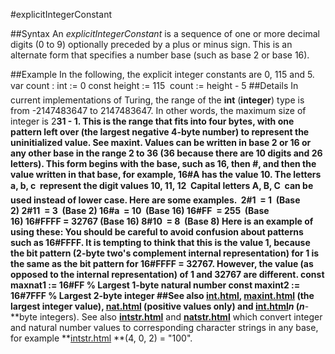 
#explicitIntegerConstant

##Syntax
An *explicitIntegerConstant* is a sequence of one or more decimal digits (0 to 9) optionally preceded by a plus or minus sign. This is an alternate form that specifies a number base (such as base 2 or base 16).

##Example
In the following, the explicit integer constants are 0, 115 and 5.
        var count : int := 0
        const height := 115
        
        count := height - 5
##Details
In current implementations of Turing, the range of the **int** (**integer**) type is from -2147483647 to 2147483647. In other words, the maximum size of integer is 2**31 - 1. This is the range that fits into four bytes, with one pattern left over (the largest negative 4-byte number) to represent the uninitialized value. See **maxint**.
Values can be written in base 2 or 16 or any other base in the range 2 to 36 (36 because there are 10 digits and 26 letters). This form begins with the base, such as 16, then #, and then the value written in that base, for example, 16#A has the value 10. The letters a, b, c  represent the digit values 10, 11, 12  Capital letters A, B, C  can be used instead of lower case. Here are some examples.
 2#1  = 1  (Base 2) 2#11  = 3  (Base 2) 16#a  = 10  (Base 16) 16#FF  = 255  (Base 16) 16#FFFF = 32767 (Base 16) 8#10  = 8  (Base 8)
Here is an example of using these:
You should be careful to avoid confusion about patterns such as 16#FFFF. It is tempting to think that this is the value 1, because the bit pattern (2-byte two's complement internal representation) for 1 is the same as the bit pattern for 16#FFFF = 32767. However, the value (as opposed to the internal representation) of 1 and 32767 are different.
        const maxnat1 := 16#FF      % Largest 1-byte natural number
        const maxint2 := 16#7FFF    % Largest 2-byte integer
##See also
**[int.html](int)**, **[maxint.html](maxint)** (the largest integer value), **[nat.html](nat)** (positive values  only) and **[int.html](int)*n*** (***n*****-**byte integers). See also **[intstr.html](intstr)** and **[natstr.html](natstr)** which convert integer and natural number values to corresponding character strings in any base, for example **[intstr.html](intstr) **(4, 0, 2) = "100".
